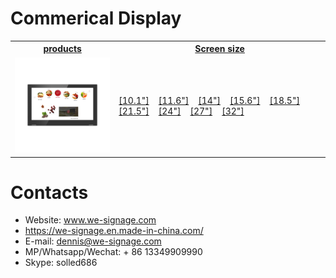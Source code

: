 # Commerical Display


<table textalign="center">
<tr>
    <th><a href="">products</a></th>
    <th><a href="">Screen size</a></th>
    
</tr>
<tr>
    <td width="33%"><a href=""><img src="./img/main_p_3.jpg" width="100%" height="auto"/></a></td>
    <td width="73%">
        <a href="./specification/10.1.png">[10.1"]</a>&nbsp;&nbsp;&nbsp;
        <a href="./specification/11.6.png">[11.6"]</a>&nbsp;&nbsp;&nbsp;
         <a href="./specification/14.png">[14"]</a>&nbsp;&nbsp;&nbsp;
          <a href="./specification/15.6.png">[15.6"]</a>&nbsp;&nbsp;&nbsp;
           <a href="./specification/18.5.png">[18.5"]</a>&nbsp;&nbsp;&nbsp;
            <a href="./specification/21.5.png">[21.5"]</a>&nbsp;&nbsp;&nbsp;
            <a href="./specification/24.png">[24"]</a>&nbsp;&nbsp;&nbsp;
            <a href="./specification/27.png">[27"]</a>&nbsp;&nbsp;&nbsp;
            <a href="./specification/32.png">[32"]</a>&nbsp;&nbsp;&nbsp;
    </td>
   
</tr>

</table>

# Contacts

- Website: www.we-signage.com
- https://we-signage.en.made-in-china.com/
- E-mail: dennis@we-signage.com
- MP/Whatsapp/Wechat: + 86 13349909990
- Skype: solled686
